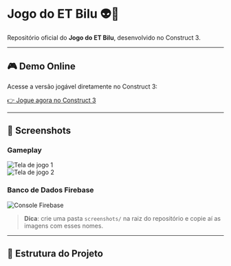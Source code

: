 # Jogo do ET Bilu 👽🚀

Repositório oficial do **Jogo do ET Bilu**, desenvolvido no Construct 3.

---

## 🎮 Demo Online

Acesse a versão jogável diretamente no Construct 3:

[👉 Jogue agora no Construct 3](URL_DO_SEU_JOGO_NO_CONSTRUCT3)

---

## 📸 Screenshots

### Gameplay
![Tela de jogo 1](screenshots/gameplay1.png)  
![Tela de jogo 2](screenshots/gameplay2.png)

### Banco de Dados Firebase
![Console Firebase](screenshots/firebase-db.png)

> **Dica**: crie uma pasta `screenshots/` na raiz do repositório e copie aí as imagens com esses nomes.

---

## 📂 Estrutura do Projeto
